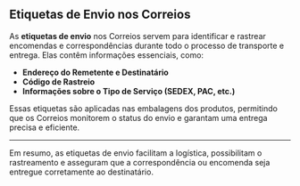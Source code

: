 ## **Etiquetas de Envio nos Correios**

As **etiquetas de envio** nos Correios servem para identificar e rastrear encomendas e correspondências durante todo o processo de transporte e entrega. Elas contêm informações essenciais, como:

- **Endereço do Remetente e Destinatário**
- **Código de Rastreio**
- **Informações sobre o Tipo de Serviço (SEDEX, PAC, etc.)**

Essas etiquetas são aplicadas nas embalagens dos produtos, permitindo que os Correios monitorem o status do envio e garantam uma entrega precisa e eficiente.

---

Em resumo, as etiquetas de envio facilitam a logística, possibilitam o rastreamento e asseguram que a correspondência ou encomenda seja entregue corretamente ao destinatário.